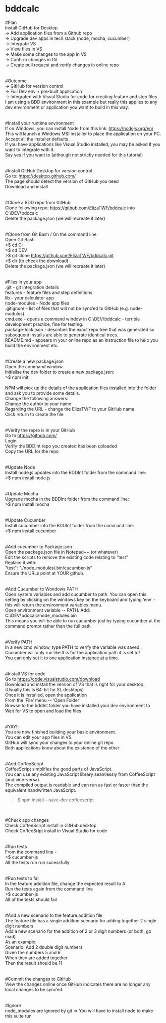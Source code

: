 # bddcalc

#Plan <br>
Install GitHub for Desktop<br>
→ Add application files from a Github repo<br>
→ Upgrade dev apps in tech stack (node, mocha, cucumber)<br>
→ Integrate VS<br>
	→ View files in VS <br>
		→ Make some changes to the app in VS <br>
			→ Confirm changes in Git <br>
				→ Create pull request and verify changes in online repo <br>
<br>
<br>
#Outcome <br>
-> GitHub for version control <br>
	-> Full Dev env + pre-built application <br>
		-> Integrated with Visual Studio for code for creating feature and step files <br>
I am using a BDD environment in this example but really this applies to any dev environment or application you want to build in this way. <br>
<br>
<br>
#Install your runtime environment <br>
If on Windows, you can install Node from this link: https://nodejs.org/en/  <br>
This will launch a Windows MSI installer to place the application on your PC. <br>
Accept all the installer defaults. <br>
If you have applications like Visual Studio installed, you may be asked if you want to integrate with it. <br>
Say yes if you want to (although not strictly needed for this tutorial)<br>
<br>
<br>
#Install GitHub Desktop for version control <br>
Go to: https://desktop.github.com/ <br>
The page should detect the version of GitHub you need<br>
Download and install <br>
<br>
<br>
#Clone a BDD repo from GitHub <br>
Clone following repo: https://github.com/ElizaTWF/bddcalc into C:\DEV\bddcalc <br>
Delete the package.json (we will recreate it later) <br>
<br>
<br>
#Clone from Git Bash / On the command line <br>
Open Git Bash <br>
    >$ cd C: <br>
    >$ cd DEV <br>
    >$ git clone https://github.com/ElizaTWF/bddcalc.git <br>
    >$ dir (to check the download) <br>
Delete the package.json (we will recreate it later) <br>
<br>
<br>
#Files in your app <br>
.git - 	              git integration details <br>
features - 	          feature files and step definitions <br>
lib - 	              your calculator app <br>
node-modules - 	      Node app files <br>
.gitignore - 	        list of files that will not be sync’ed to GitHub (e.g. node-modules) <br>
cmd.exe - 	          opens a command window in C:\DEV\bddcalc - terrible development practice, fine for testing. <br>
package-lock.json - 	describes the exact repo tree that was generated so subsequent installs are able to generate identical trees. <br>
README.md - 	        appears in your online repo as an instruction file to help you build the environment etc. <br>
<br>
<br>
#Create a new package.json <br>
Open the command window.<br>
Initialise the dev folder to create a new package.json: <br>
    >$ npm init <br>
<br>
NPM will pick up the details of the application files installed into the folder and ask you to provide some details.<br> 
Change the following answers: <br>
Change the author to your name <br>
Regarding the URL - change the ElizaTWF to your GitHub name <br>
Click return to create the file <br>
<br>
<br>
#Verify the repro is in your GitHub <br>
Go to https://github.com/ <br>
Login <br>
Verify the BDDInt repo you created has been uploaded <br>
Copy the URL for the repo <br>
<br>
<br>
#Update Node <br>
Install node.js updates into the BDDInt folder from the command line: <br>
    >$ npm install node.js <br>
<br>
<br>
#Update Mocha <br>
Upgrade mocha in the BDDInt folder from the command line: <br>
    >$ npm install mocha <br>
<br>
<br>
#Update Cucumber <br>
Install cucumber into the BDDInt folder from the command line: <br>
    >$ npm install cucumber <br>
<br>
<br>
#Add cucumber to Package.json <br>
Open the package.json file in Notepad++ (or whatever) <br>
Edit the scripts to remove the existing code relating to “test” <br>
Replace it with: <br>
   "test": "./node_modules/.bin/cucumber-js" <br>
Ensure the URLs point at YOUR github. <br>
<br>
<br>
#Add Cucumber to Wondows PATH <br>
Open system variables and add cucumber to path. You can open this setting by clicking on the windows key on the keyboard and typing ‘env’ - this will return the environment variables menu. <br>
Open environment variable -- PATH. Add: C:\DEV\bddcalc\node_modules\.bin <br>
This means you will be able to run cucumber just by typing cucumber at the command prompt rather than the full path <br>
<br>
<br>
#Verify PATH <br>
In a new cmd window, type PATH to verify the variable was saved. <br>
Cucumber will only run like this for the application path it is set to! <br>
You can only set it to one application instance at a time. <br>
<br>
<br>
#Install VS for code <br>
Go to https://code.visualstudio.com/download <br>
Download and install the version of VS that is right for your desktop. <br>
(Usually this is 64-bit for SL desktops) <br>
Once it is installed, open the application <br>
From the ‘File’ menu -- ‘Open Folder’ <br>
Browse to the bddInt folder you have installed your dev environment to <br>
Wait for VS to open and load the files <br>
<br>
<br>
#YAY!! <br>
You are now finished building your basic environment. <br>
You can edit your app files in VS <br>
GitHub will sync your changes to your online git repo <br>
Both applications know about the existence of the other <br>
<br>
<br>
#Add CoffeeScript <br>
CoffeeScript simplifies the good parts of JavaScript. <br>
You can use any existing JavaScript library seamlessly from CoffeeScript (and vice-versa). <br> 
The compiled output is readable and can run as fast or faster than the <br>
equivalent handwritten JavaScript. <br>
  >$ npm install --save-dev coffeescript <br>
<br>
<br>
#Check app changes <br>
Check CoffeeScript install in GitHub desktop <br>
Check CoffeeSript install in Visual Studio for code<br>
<br>
<br>
#Run tests <br>
From the command line - <br>
 >$ cucumber-js <br>
All the tests run run sucessfully <br>
<br>
<br>
#Run tests to fail <br>
In the feature.addition file, change the expected result to A <br>
Run the tests again from the command line <br>
 >$ cucumber-js <br>
All of the tests should fail <br>
<br>
<br>
#Add a new scenario to the feature.addition file <br>
The feature file has a single addition scenario for adding together 2 single digit numbers. <br>
Add a new scenario for the addition of 2 or 3 digit numbers (or both, go mad) <br>
As an example: <br>
    Scenario: Add 2 double digit numbers <br>
        Given the numbers 5 and 6 <br>
        When they are added together <br>
        Then the result should be 11 <br>
<br>
<br>
#Commit the changes to GitHub <br>
View the changes online once GitHub indicates there are no longer any local changes to be sync’ed. <br>
<br>
<br>
#Ignore <br>
node_modules are ignored by git => You will have to install node to make this suite run<br>
